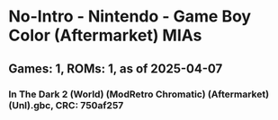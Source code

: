 # No-Intro - Nintendo - Game Boy Color (Aftermarket) MIAs
## Games: 1, ROMs: 1, as of 2025-04-07

### In The Dark 2 (World) (ModRetro Chromatic) (Aftermarket) (Unl).gbc, CRC: 750af257
